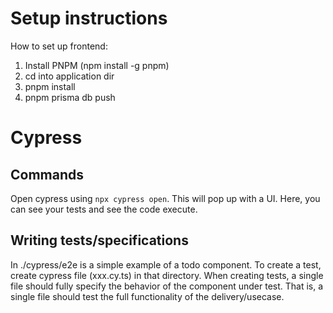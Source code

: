 
# Setup instructions
How to set up frontend:
1. Install PNPM (npm install -g pnpm)
2. cd into application dir
3. pnpm install
4. pnpm prisma db push

# Cypress
## Commands
Open cypress using ```npx cypress open```. This will pop up with a UI. Here, you can see your tests and see the code execute.

## Writing tests/specifications
In ./cypress/e2e is a simple example of a todo component. To create a test, create cypress file (xxx.cy.ts) in that directory.
When creating tests, a single file should fully specify the behavior of the component under test.
That is, a single file should test the full functionality of the delivery/usecase.
